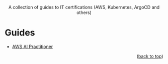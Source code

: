 <!-- BEGIN_DOCS -->
<div align="center">
<a name="readme-top"></a>

A collection of guides to IT certifications (AWS, Kubernetes, ArgoCD and others)

</div>

# Guides

- [AWS AI Practitioner](./docs/aws/ai-practitioner)

<p align="right">(<a href="#readme-top">back to top</a>)</p>
<!-- END_DOCS -->
